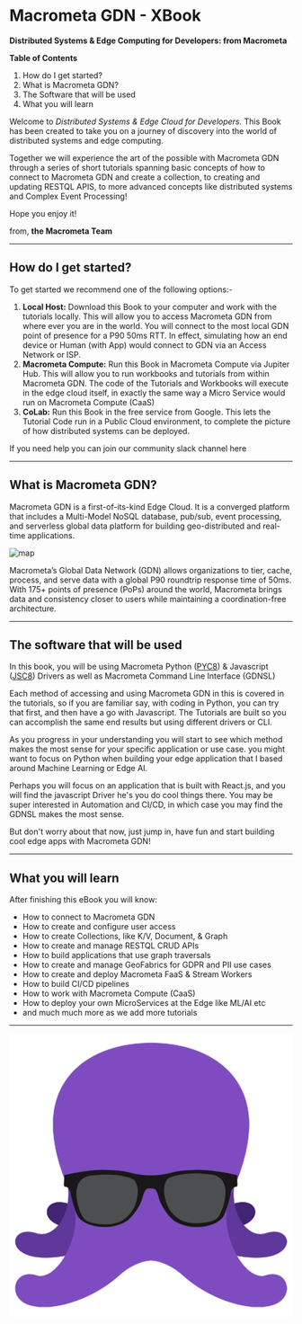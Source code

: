 # Macrometa GDN - XBook

**Distributed Systems & Edge Computing for Developers: from Macrometa**


**Table of Contents**
1. How do I get started?
2. What is Macrometa GDN?
3. The Software that will be used
4. What you will learn


Welcome to *Distributed Systems & Edge Cloud for Developers.* This Book has been created to take you on a journey of discovery into the world of distributed systems and edge computing.

Together we will experience the art of the possible with Macrometa GDN through a series of short tutorials spanning basic concepts of how to connect to Macrometa GDN and create a collection, to creating and updating RESTQL APIS, to more advanced concepts like distributed systems and Complex Event Processing!

Hope you enjoy it!

from, **the Macrometa Team**

---

## How do I get started?

To get started we recommend one of the following options:-

1. **Local Host:** Download this Book to your computer and work with the tutorials locally. This will allow you to access Macrometa GDN from where ever you are in the world. You will connect to the most local GDN point of presence for a P90 50ms RTT. In effect, simulating how an end device or Human (with App) would connect to GDN via an Access Network or ISP.
2. **Macrometa Compute:** Run this Book in Macrometa Compute via Jupiter Hub. This will allow you to run workbooks and tutorials from within Macrometa GDN. The code of the Tutorials and Workbooks will execute in the edge cloud itself, in exactly the same way a Micro Service would run on Macrometa Compute (CaaS)
3. **CoLab:** Run this Book in the free service from Google. This lets the Tutorial Code run in a Public Cloud environment, to complete the picture of how distributed systems can be deployed.

If you need help you can join our community slack channel here

---

## What is Macrometa GDN?

Macrometa GDN is a first-of-its-kind Edge Cloud. It is a converged platform that includes a Multi-Model NoSQL database, pub/sub, event processing, and serverless global data platform for building geo-distributed and real-time applications.

![map](Untitled.png)

Macrometa’s Global Data Network (GDN) allows organizations to tier, cache, process, and serve data with a global P90 roundtrip response time of 50ms. With 175+ points of presence (PoPs) around the world, Macrometa brings data and consistency closer to users while maintaining a coordination-free architecture.

---

## The software that will be used

In this book, you will be using Macrometa Python ([PYC8](https://github.com/Macrometacorp/pyC8)) & Javascript ([JSC8](https://github.com/Macrometacorp/jsC8)) Drivers as well as  Macrometa Command Line Interface (GDNSL)

Each method of accessing and using Macrometa GDN in this is covered in the tutorials, so if you are familiar say, with coding in Python, you can try that first, and then have a go with Javascript. The Tutorials are built so you can accomplish the same end results but using different drivers or CLI. 

As you progress in your understanding you will start to see which method makes the most sense for your specific application or use case. you might want to focus on Python when building your edge application that I based around Machine Learning or Edge AI. 

Perhaps you will focus on an application that is built with React.js, and you will find the javascript Driver he's you do cool things there. You may be super interested in Automation and CI/CD, in which case you may find the GDNSL makes the most sense. 

But don't worry about that now, just jump in, have fun and start building cool edge apps with Macrometa GDN!

---

## What you will learn

After finishing this eBook you will know:

- How to connect to Macrometa GDN
- How to create and configure user access
- How to create Collections, like K/V, Document, & Graph
- How to create and manage RESTQL CRUD APIs
- How to build applications that use graph traversals
- How to create and manage GeoFabrics for GDPR and PII use cases
- How to create and deploy Macrometa FaaS & Stream Workers
- How to build CI/CD pipelines
- How to work with Macrometa Compute (CaaS)
- How to deploy your own MicroServices at the Edge like ML/AI etc
- and much much more as we add more tutorials

---

![temp](temp.png)
